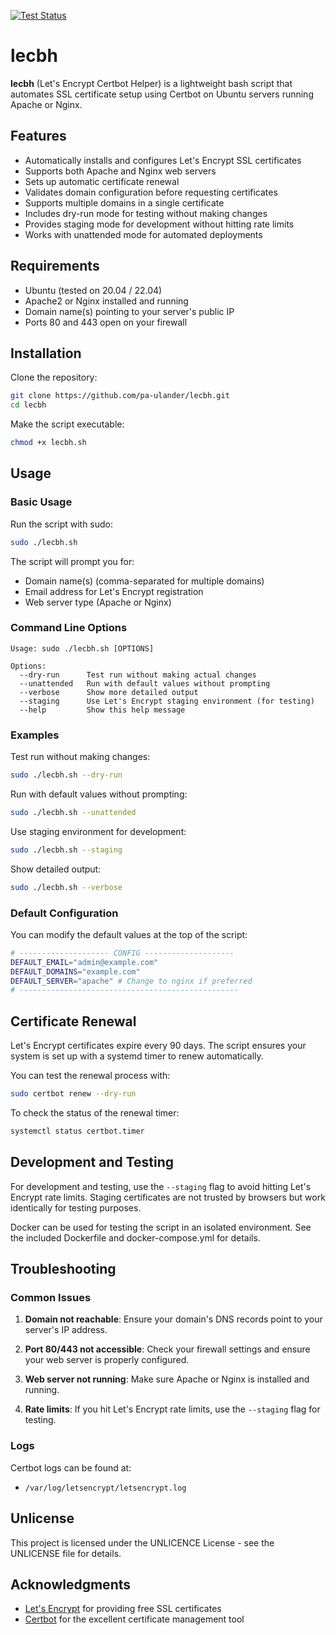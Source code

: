 [![Test Status](https://github.com/pa-ulander/lecbh/actions/workflows/test.yml/badge.svg?branch=main)](https://github.com/pa-ulander/lecbh/actions/workflows/test.yml)

# lecbh 

**lecbh** (Let's Encrypt Certbot Helper) is a lightweight bash script that automates SSL certificate setup using Certbot on Ubuntu servers running Apache or Nginx.

## Features

- Automatically installs and configures Let's Encrypt SSL certificates
- Supports both Apache and Nginx web servers
- Sets up automatic certificate renewal
- Validates domain configuration before requesting certificates
- Supports multiple domains in a single certificate
- Includes dry-run mode for testing without making changes
- Provides staging mode for development without hitting rate limits
- Works with unattended mode for automated deployments

## Requirements

- Ubuntu (tested on 20.04 / 22.04)
- Apache2 or Nginx installed and running
- Domain name(s) pointing to your server's public IP
- Ports 80 and 443 open on your firewall

## Installation

Clone the repository:

```bash
git clone https://github.com/pa-ulander/lecbh.git
cd lecbh
```

Make the script executable:

```bash
chmod +x lecbh.sh
```

## Usage

### Basic Usage

Run the script with sudo:

```bash
sudo ./lecbh.sh
```

The script will prompt you for:
- Domain name(s) (comma-separated for multiple domains)
- Email address for Let's Encrypt registration
- Web server type (Apache or Nginx)

### Command Line Options

```
Usage: sudo ./lecbh.sh [OPTIONS]

Options:
  --dry-run      Test run without making actual changes
  --unattended   Run with default values without prompting
  --verbose      Show more detailed output
  --staging      Use Let's Encrypt staging environment (for testing)
  --help         Show this help message
```

### Examples

Test run without making changes:
```bash
sudo ./lecbh.sh --dry-run
```

Run with default values without prompting:
```bash
sudo ./lecbh.sh --unattended
```

Use staging environment for development:
```bash
sudo ./lecbh.sh --staging
```

Show detailed output:
```bash
sudo ./lecbh.sh --verbose
```

### Default Configuration

You can modify the default values at the top of the script:

```bash
# -------------------- CONFIG --------------------
DEFAULT_EMAIL="admin@example.com"
DEFAULT_DOMAINS="example.com"
DEFAULT_SERVER="apache" # Change to nginx if preferred
# -------------------------------------------------
```

## Certificate Renewal

Let's Encrypt certificates expire every 90 days. The script ensures your system is set up with a systemd timer to renew automatically.

You can test the renewal process with:

```bash
sudo certbot renew --dry-run
```

To check the status of the renewal timer:

```bash
systemctl status certbot.timer
```

## Development and Testing

For development and testing, use the `--staging` flag to avoid hitting Let's Encrypt rate limits. Staging certificates are not trusted by browsers but work identically for testing purposes.

Docker can be used for testing the script in an isolated environment. See the included Dockerfile and docker-compose.yml for details.

## Troubleshooting

### Common Issues

1. **Domain not reachable**: Ensure your domain's DNS records point to your server's IP address.

2. **Port 80/443 not accessible**: Check your firewall settings and ensure your web server is properly configured.

3. **Web server not running**: Make sure Apache or Nginx is installed and running.

4. **Rate limits**: If you hit Let's Encrypt rate limits, use the `--staging` flag for testing.

### Logs

Certbot logs can be found at:
- `/var/log/letsencrypt/letsencrypt.log`

## Unlicense

This project is licensed under the UNLICENCE License - see the UNLICENSE file for details.

## Acknowledgments

- [Let's Encrypt](https://letsencrypt.org/) for providing free SSL certificates
- [Certbot](https://certbot.eff.org/) for the excellent certificate management tool
